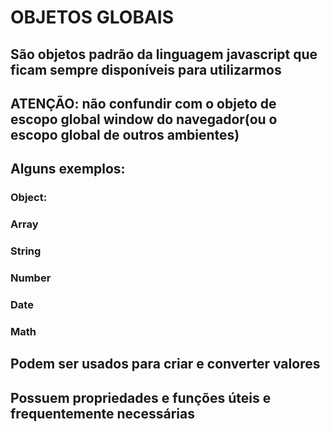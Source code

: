 # OBJETOS GLOBAIS
## São objetos padrão da linguagem javascript que ficam sempre disponíveis para utilizarmos

## ATENÇÃO: não confundir com o objeto de escopo global window do navegador(ou o escopo global de outros ambientes)

## Alguns exemplos:
### Object:  
### Array
### String
### Number
### Date
### Math

## Podem ser usados para criar e converter valores

## Possuem propriedades e funções úteis e frequentemente necessárias